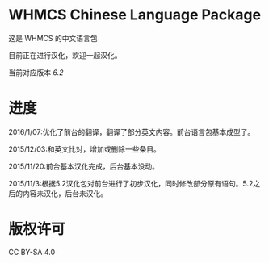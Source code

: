 # WHMCS Chinese Language Package
这是 WHMCS 的中文语言包

目前正在进行汉化，欢迎一起汉化。

当前对应版本 *6.2*

# 进度
2016/1/07:优化了前台的翻译，翻译了部分英文内容。前台语言包基本成型了。

2015/12/03:和英文比对，增加或删除一些条目。

2015/11/20:前台基本汉化完成，后台基本没动。

2015/11/3:根据5.2汉化包对前台进行了初步汉化，同时修改部分原有语句。5.2之后的内容未汉化，后台未汉化。

# 版权许可
CC BY-SA 4.0
